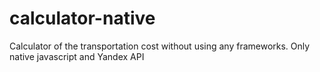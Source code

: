 # calculator-native
Calculator of the transportation cost without using any frameworks. Only native javascript and Yandex API

